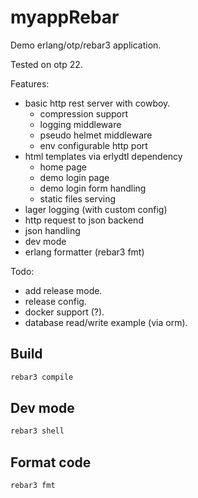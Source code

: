 # myappRebar

Demo erlang/otp/rebar3 application.

Tested on otp 22.

Features:
- basic http rest server with cowboy.
    - compression support
    - logging middleware
    - pseudo helmet middleware
    - env configurable http port
- html templates via erlydtl dependency
    - home page
    - demo login page
    - demo login form handling
    - static files serving
- lager logging (with custom config)
- http request to json backend
- json handling
- dev mode
- erlang formatter (rebar3 fmt)

Todo:
- add release mode.
- release config.
- docker support (?).
- database read/write example (via orm).

## Build

```bash
rebar3 compile
```

## Dev mode

```bash
rebar3 shell
```

## Format code

```bash
rebar3 fmt
```
